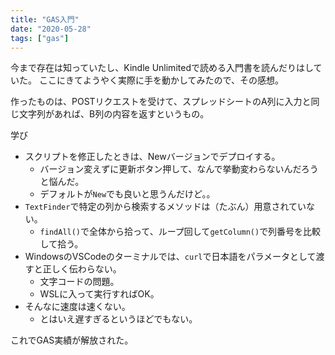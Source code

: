 ```yaml
---
title: "GAS入門"
date: "2020-05-28"
tags: ["gas"]
---
```


今まで存在は知っていたし、Kindle Unlimitedで読める入門書を読んだりはしていた。
ここにきてようやく実際に手を動かしてみたので、その感想。

作ったものは、POSTリクエストを受けて、スプレッドシートのA列に入力と同じ文字列があれば、B列の内容を返すというもの。

学び
* スクリプトを修正したときは、Newバージョンでデプロイする。
  - バージョン変えずに更新ボタン押して、なんで挙動変わらないんだろうと悩んだ。
  - デフォルトが`New`でも良いと思うんだけど。。
* `TextFinder`で特定の列から検索するメソッドは（たぶん）用意されていない。
  - `findAll()`で全体から拾って、ループ回して`getColumn()`で列番号を比較して拾う。
* WindowsのVSCodeのターミナルでは、`curl`で日本語をパラメータとして渡すと正しく伝わらない。
  - 文字コードの問題。
  - WSLに入って実行すればOK。
* そんなに速度は速くない。
  - とはいえ遅すぎるというほどでもない。

これでGAS実績が解放された。
